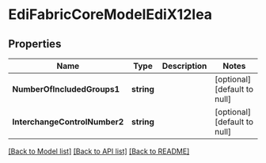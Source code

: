 # EdiFabricCoreModelEdiX12Iea

## Properties
Name | Type | Description | Notes
------------ | ------------- | ------------- | -------------
**NumberOfIncludedGroups1** | **string** |  | [optional] [default to null]
**InterchangeControlNumber2** | **string** |  | [optional] [default to null]

[[Back to Model list]](../README.md#documentation-for-models) [[Back to API list]](../README.md#documentation-for-api-endpoints) [[Back to README]](../README.md)


